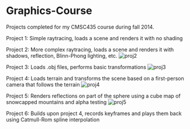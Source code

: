 # Graphics-Course
Projects completed for my CMSC435 course during fall 2014.

Project 1: Simple raytracing, loads a scene and renders it with no shading

Project 2: More complex raytracing, loads a scene and renders it with shadows, reflection, Blinn-Phong lighting, etc.
![proj2](https://raw.github.com/jkevin1/Raytracing/master/output/old.png)

Project 3: Loads .obj files, performs basic transformations
![proj3](https://raw.github.com/jkevin1/Graphics-Course/master/screencaps/proj3.png)

Project 4: Loads terrain and transforms the scene based on a first-person camera that follows the terrain
![proj4](https://raw.github.com/jkevin1/Graphics-Course/master/screencaps/proj4.png)

Project 5: Renders reflections on part of the sphere using a cube map of snowcapped mountains and alpha testing
![proj5](https://raw.github.com/jkevin1/Graphics-Course/master/screencaps/proj5.png)

Project 6: Builds upon project 4, records keyframes and plays them back using Catmull-Rom spline interpolation
